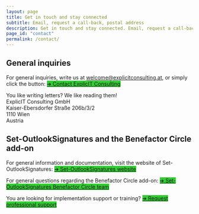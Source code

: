 ```yaml
---
layout: page
title: Get in touch and stay connected
subtitle: Email, request a call-back, postal address
description: Get in touch and stay connected. Email, request a call-back, postal address.
page_id: "contact"
permalink: /contact/
---
```


<h2>General inquiries</h2>
<p>For general inquiries, write us at <a href="mailto:welcome@explicitconsulting.at">welcome@explicitconsulting.at</a>, or simply click the button: <a href="mailto:welcome@explicitconsulting.at" class="button is-link is-normal is-hover has-text-black has-text-weight-bold" style="background-color: limegreen">➔ Contact ExplicIT Consulting</a></p>

<p>You like writing letters? We like reading them!<br>ExplicIT Consulting GmbH<br>Kaiser-Ebersdorfer Straße 206b/3/2<br>1110 Wien<br>Austria</p>

<h2>Set-OutlookSignatures and the Benefactor Circle add-on</h2>
<p>For general information and documentation, visit the website of Set-OutlookSignatures: <a href="https://set-outlooksignatures.com" class="button is-link is-normal is-hover has-text-black has-text-weight-bold" style="background-color: limegreen">➔ Set-OutlookSignatures website</a></p>

<p>For general questions regarding the Benefactor Circle add-on: <a href="mailto:set-outlooksignatures@explicitconsulting.at" class="button is-link is-normal is-hover has-text-black has-text-weight-bold" style="background-color: limegreen">➔ Set-OutlookSignatures Benefactor Circle team</a></p>

<p>You are looking for implementation support or training? <a href="https://forms.cloud.microsoft/r/CnwjH98vSs" class="button is-link is-normal is-hover has-text-black has-text-weight-bold" style="background-color: limegreen">➔ Request professional support</a></p>
